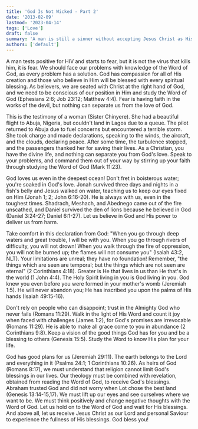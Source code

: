 ```yaml
---
title: 'God Is Not Wicked - Part 2'
date: '2013-02-09'
lastmod: '2023-04-14'
tags: ['Love']
draft: false
summary: 'A man is still a sinner without accepting Jesus Christ as His Lord and personal Saviour. The law is there to make us realize we are sinners and there is nothing we can do to become right with God.'
authors: ['default']
---
```


A man tests positive for HIV and starts to fear, but it is not the virus that kills him, it is fear. We should face our problems with knowledge of the Word of God, as every problem has a solution. God has compassion for all of His creation and those who believe in Him will be blessed with every spiritual blessing. As believers, we are seated with Christ at the right hand of God, and we need to be conscious of our position in Him and study the Word of God (Ephesians 2:6; Job 23:12; Matthew 4:4). Fear is having faith in the works of the devil, but nothing can separate us from the love of God.

This is the testimony of a woman (Sister Chinyere). She had a beautiful flight to Abuja, Nigeria, but couldn't land in Lagos due to a queue. The pilot returned to Abuja due to fuel concerns but encountered a terrible storm. She took charge and made declarations, speaking to the winds, the aircraft, and the clouds, declaring peace. After some time, the turbulence stopped, and the passengers thanked her for saving their lives. As a Christian, you have the divine life, and nothing can separate you from God's love. Speak to your problems, and command them out of your way by stirring up your faith through studying the Word of God (Mark 11:23).

God loves us even in the deepest ocean! Don't fret in boisterous water; you're soaked in God's love. Jonah survived three days and nights in a fish's belly and Jesus walked on water, teaching us to keep our eyes fixed on Him (Jonah 1; 2; John 6:16-20). He is always with us, even in the toughest times. Shadrach, Meshach, and Abednego came out of the fire unscathed, and Daniel survived the den of lions because he believed in God (Daniel 3:24-27; Daniel 6:1-27). Let us believe in God and His power to deliver us from harm.

Take comfort in this declaration from God: "When you go through deep waters and great trouble, I will be with you. When you go through rivers of difficulty, you will not drown! When you walk through the fire of oppression, you will not be burned up; the flames will not consume you" (Isaiah 43:2, NLT). Your limitations are unreal; they have no foundation! Remember, "the things which are seen are temporal; but the things which are not seen are eternal" (2 Corinthians 4:18). Greater is He that lives in us than He that's in the world (1 John 4:4). The Holy Spirit living in you is God living in you. God knew you even before you were formed in your mother's womb (Jeremiah 1:5). He will never abandon you; He has inscribed you upon the palms of His hands (Isaiah 49:15-16).

Don't rely on people who can disappoint; trust in the Almighty God who never fails (Romans 11:29). Walk in the light of His Word and count it joy when faced with challenges (James 1:2), for God's promises are irrevocable (Romans 11:29). He is able to make all grace come to you in abundance (2 Corinthians 9:8). Keep a vision of the good things God has for you and be a blessing to others (Genesis 15:5). Study the Word to know His plan for your life.

God has good plans for us (Jeremiah 29:11). The earth belongs to the Lord and everything in it (Psalms 24:1; 1 Corinthians 10:26). As heirs of God (Romans 8:17), we must understand that religion cannot limit God's blessings in our lives. Our theology must be combined with revelation, obtained from reading the Word of God, to receive God's blessings. Abraham trusted God and did not worry when Lot chose the best land (Genesis 13:14-15,17). We must lift up our eyes and see ourselves where we want to be. We must think positively and change negative thoughts with the Word of God. Let us hold on to the Word of God and wait for His blessings. And above all, let us receive Jesus Christ as our Lord and personal Saviour to experience the fullness of His blessings. God bless you!
